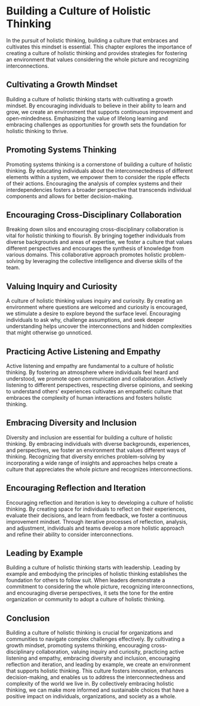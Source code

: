 Building a Culture of Holistic Thinking
==================================================

In the pursuit of holistic thinking, building a culture that embraces and cultivates this mindset is essential. This chapter explores the importance of creating a culture of holistic thinking and provides strategies for fostering an environment that values considering the whole picture and recognizing interconnections.

Cultivating a Growth Mindset
----------------------------

Building a culture of holistic thinking starts with cultivating a growth mindset. By encouraging individuals to believe in their ability to learn and grow, we create an environment that supports continuous improvement and open-mindedness. Emphasizing the value of lifelong learning and embracing challenges as opportunities for growth sets the foundation for holistic thinking to thrive.

Promoting Systems Thinking
--------------------------

Promoting systems thinking is a cornerstone of building a culture of holistic thinking. By educating individuals about the interconnectedness of different elements within a system, we empower them to consider the ripple effects of their actions. Encouraging the analysis of complex systems and their interdependencies fosters a broader perspective that transcends individual components and allows for better decision-making.

Encouraging Cross-Disciplinary Collaboration
--------------------------------------------

Breaking down silos and encouraging cross-disciplinary collaboration is vital for holistic thinking to flourish. By bringing together individuals from diverse backgrounds and areas of expertise, we foster a culture that values different perspectives and encourages the synthesis of knowledge from various domains. This collaborative approach promotes holistic problem-solving by leveraging the collective intelligence and diverse skills of the team.

Valuing Inquiry and Curiosity
-----------------------------

A culture of holistic thinking values inquiry and curiosity. By creating an environment where questions are welcomed and curiosity is encouraged, we stimulate a desire to explore beyond the surface level. Encouraging individuals to ask why, challenge assumptions, and seek deeper understanding helps uncover the interconnections and hidden complexities that might otherwise go unnoticed.

Practicing Active Listening and Empathy
---------------------------------------

Active listening and empathy are fundamental to a culture of holistic thinking. By fostering an atmosphere where individuals feel heard and understood, we promote open communication and collaboration. Actively listening to different perspectives, respecting diverse opinions, and seeking to understand others' experiences cultivates an empathetic culture that embraces the complexity of human interactions and fosters holistic thinking.

Embracing Diversity and Inclusion
---------------------------------

Diversity and inclusion are essential for building a culture of holistic thinking. By embracing individuals with diverse backgrounds, experiences, and perspectives, we foster an environment that values different ways of thinking. Recognizing that diversity enriches problem-solving by incorporating a wide range of insights and approaches helps create a culture that appreciates the whole picture and recognizes interconnections.

Encouraging Reflection and Iteration
------------------------------------

Encouraging reflection and iteration is key to developing a culture of holistic thinking. By creating space for individuals to reflect on their experiences, evaluate their decisions, and learn from feedback, we foster a continuous improvement mindset. Through iterative processes of reflection, analysis, and adjustment, individuals and teams develop a more holistic approach and refine their ability to consider interconnections.

Leading by Example
------------------

Building a culture of holistic thinking starts with leadership. Leading by example and embodying the principles of holistic thinking establishes the foundation for others to follow suit. When leaders demonstrate a commitment to considering the whole picture, recognizing interconnections, and encouraging diverse perspectives, it sets the tone for the entire organization or community to adopt a culture of holistic thinking.

Conclusion
----------

Building a culture of holistic thinking is crucial for organizations and communities to navigate complex challenges effectively. By cultivating a growth mindset, promoting systems thinking, encouraging cross-disciplinary collaboration, valuing inquiry and curiosity, practicing active listening and empathy, embracing diversity and inclusion, encouraging reflection and iteration, and leading by example, we create an environment that supports holistic thinking. This culture fosters innovation, enhances decision-making, and enables us to address the interconnectedness and complexity of the world we live in. By collectively embracing holistic thinking, we can make more informed and sustainable choices that have a positive impact on individuals, organizations, and society as a whole.
